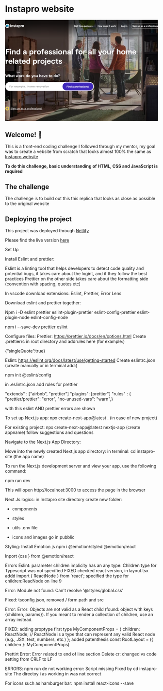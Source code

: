 # Instapro website

![Instapro ](/images/instapro-preview.PNG)

## Welcome! 👋

This is a front-end coding challenge I followed through my mentor, my goal was to create a vebsite from scratch that looks almost 100% the same as [Instapro website](https://www.instapro.it/)


**To do this challenge,  basic understanding of HTML, CSS and JavaScript is required**

## The challenge

The challenge is to build out this this replica that looks as close as possible to the original website



## Deploying the project

This project was deployed through [Netlify](https://www.netlify.com/)

Please find the live version [here](as-instapro-replica.netlify.app)


Set Up

Install Eslint and prettier: 

Eslint is a linting tool that helps developers to detect code quality and potential bugs, it takes care about the logint, and if they follow the best practices
Prettier on the other side takes care about the formatting side (convention with spacing, quotes etc)

In vscode download extensions:
Eslint, Prettier, Error Lens

Download eslint and prettier together: 

Npm i -D eslint prettier eslint-plugin-prettier eslint-config-prettier eslint-plugin-node eslint-config-node

npm i --save-dev  prettier eslint

Configure  files:
Prettier: https://prettier.io/docs/en/options.html
Create .prettierrc in root directory and addrules here (for example:)


{“singleQuote”:true}

Eslint: https://eslint.org/docs/latest/use/getting-started
Create eslintrc.json (create manually or in terminal add:)

npm init @eslint/config

in .eslintrc.json add rules for prettier

"extends" : ["airbnb", "prettier"]
"plugins": [prettier"]
"rules" : {
"prettier/prettier": "error",
"no-unused-vars": "warn",}

with this eslint AND prettier errors are shown


To set up Next.js app:
npx create-next-app@latest . (in case of new project)

For existing project:
npx create-next-app@latest nextjs-app (create appname)
follow suggestions and questions

Navigate to the Next.js App Directory:

Move into the newly created Next.js app directory:
in terminal: cd instapro-site (the app name)

To run the Next.js development server and view your app, use the following command:

npm run dev

This will open http://localhost:3000 to access the page in the browser

Next Js logics:
in Instapro site directory create new folder:
- components
- styles 
- utils
.env file

- icons and images go in pubblic

Styling:
Install Emotion js 
npm i @emotion/styled @emotion/react

Inport {css } from @emotion/react

Errors
Eslint: parameter children implicity has an any type: 
Children type for Typescript was not specified
FIXED
checked react version, 
in layout.tsx addd import { ReactNode } from 'react';
specified the type for children:ReacNode on line 9 

Error: Module not found: Can't resolve '@styles/global.css'


Fixed:
tsconfig.json, removed / form path and src


Error: Error: Objects are not valid as a React child (found: object with keys {children, params}). If you meant to render a collection of children, use an array instead.

FIXED:
adding proptype first 
type MyComponentProps = {
  children: ReactNode; // ReactNode is a type that can represent any valid React node (e.g., JSX, text, numbers, etc.)
};
added patenthesis
const RootLayout = ({ children }: MyComponentProps)

Prettirt Error: Error related to end of line section
Delete cr: changed vs code setting from CRLF to LF

ERRORS:
npm run de  not working error: Script missing
Fixed by cd instapro-site
The directoy i as working in was not correct

For icons such as hamburger bar: npm install react-icons --save
